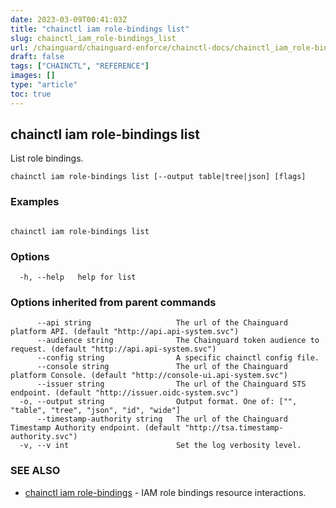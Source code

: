 ```yaml
---
date: 2023-03-09T00:41:03Z
title: "chainctl iam role-bindings list"
slug: chainctl_iam_role-bindings_list
url: /chainguard/chainguard-enforce/chainctl-docs/chainctl_iam_role-bindings_list/
draft: false
tags: ["CHAINCTL", "REFERENCE"]
images: []
type: "article"
toc: true
---
```

## chainctl iam role-bindings list

List role bindings.

```
chainctl iam role-bindings list [--output table|tree|json] [flags]
```

### Examples

```

chainctl iam role-bindings list

```

### Options

```
  -h, --help   help for list
```

### Options inherited from parent commands

```
      --api string                   The url of the Chainguard platform API. (default "http://api.api-system.svc")
      --audience string              The Chainguard token audience to request. (default "http://api.api-system.svc")
      --config string                A specific chainctl config file.
      --console string               The url of the Chainguard platform Console. (default "http://console-ui.api-system.svc")
      --issuer string                The url of the Chainguard STS endpoint. (default "http://issuer.oidc-system.svc")
  -o, --output string                Output format. One of: ["", "table", "tree", "json", "id", "wide"]
      --timestamp-authority string   The url of the Chainguard Timestamp Authority endpoint. (default "http://tsa.timestamp-authority.svc")
  -v, --v int                        Set the log verbosity level.
```

### SEE ALSO

* [chainctl iam role-bindings](/chainguard/chainguard-enforce/chainctl-docs/chainctl_iam_role-bindings/)	 - IAM role bindings resource interactions.

